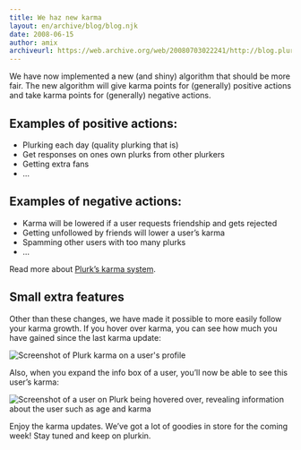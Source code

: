 ```yaml
---
title: We haz new karma
layout: en/archive/blog/blog.njk
date: 2008-06-15
author: amix
archiveurl: https://web.archive.org/web/20080703022241/http://blog.plurk.com/2008/06/15/we-haz-new-karma/
---
```

We have now implemented a new (and shiny) algorithm that should be more fair. The new algorithm will give karma points for (generally) positive actions and take karma points for (generally) negative actions.

## Examples of positive actions:

- Plurking each day (quality plurking that is)
- Get responses on ones own plurks from other plurkers
- Getting extra fans
- …

## Examples of negative actions:

- Karma will be lowered if a user requests friendship and gets rejected
- Getting unfollowed by friends will lower a user’s karma
- Spamming other users with too many plurks
- …

Read more about [Plurk’s karma system](https://web.archive.org/web/20080703022241/http://www.plurk.com/Help/karmaHelp "Plurk's karma system").

## Small extra features

Other than these changes, we have made it possible to more easily follow your karma growth. If you hover over karma, you can see how much you have gained since the last karma update:

![Screenshot of Plurk karma on a user's profile](media/archive/blog/2008/6/karma/2hnbbcz.png)

Also, when you expand the info box of a user, you’ll now be able to see this user’s karma:

![Screenshot of a user on Plurk being hovered over, revealing information about the user such as age and karma](media/archive/blog/2008/6/karma/313jgub.png)

Enjoy the karma updates. We’ve got a lot of goodies in store for the coming week! Stay tuned and keep on plurkin.